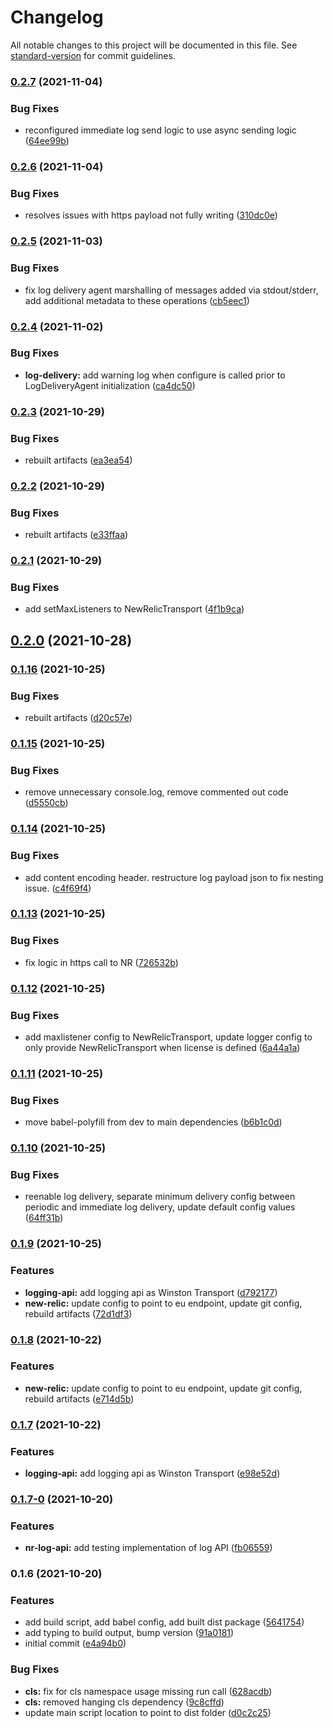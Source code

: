 # Changelog

All notable changes to this project will be documented in this file. See [standard-version](https://github.com/conventional-changelog/standard-version) for commit guidelines.

### [0.2.7](https://bitbucket.org/calmisland/kidsloop-nodejs-logger/compare/v0.2.6...v0.2.7) (2021-11-04)


### Bug Fixes

* reconfigured immediate log send logic to use async sending logic ([64ee99b](https://bitbucket.org/calmisland/kidsloop-nodejs-logger/commit/64ee99b1c762dd23b3cb2e94d5b490f06b1823ef))

### [0.2.6](https://bitbucket.org/calmisland/kidsloop-nodejs-logger/compare/v0.2.5...v0.2.6) (2021-11-04)


### Bug Fixes

* resolves issues with https payload not fully writing ([310dc0e](https://bitbucket.org/calmisland/kidsloop-nodejs-logger/commit/310dc0ec1065db99c814a167512b9e02582ca2c7))

### [0.2.5](https://bitbucket.org/calmisland/kidsloop-nodejs-logger/compare/v0.2.4...v0.2.5) (2021-11-03)


### Bug Fixes

* fix log delivery agent marshalling of messages added via stdout/stderr, add additional metadata to these operations ([cb5eec1](https://bitbucket.org/calmisland/kidsloop-nodejs-logger/commit/cb5eec1e8640db51a898d996020b8a625e36347a))

### [0.2.4](https://bitbucket.org/calmisland/kidsloop-nodejs-logger/compare/v0.2.3...v0.2.4) (2021-11-02)


### Bug Fixes

* **log-delivery:** add warning log when configure is called prior to LogDeliveryAgent initialization ([ca4dc50](https://bitbucket.org/calmisland/kidsloop-nodejs-logger/commit/ca4dc500600761e078f578839e4657f7f1375aa1))

### [0.2.3](https://bitbucket.org/calmisland/kidsloop-nodejs-logger/compare/v0.2.2...v0.2.3) (2021-10-29)


### Bug Fixes

* rebuilt artifacts ([ea3ea54](https://bitbucket.org/calmisland/kidsloop-nodejs-logger/commit/ea3ea5440285102ceab74abf9b4a6963a15cb147))

### [0.2.2](https://bitbucket.org/calmisland/kidsloop-nodejs-logger/compare/v0.2.1...v0.2.2) (2021-10-29)


### Bug Fixes

* rebuilt artifacts ([e33ffaa](https://bitbucket.org/calmisland/kidsloop-nodejs-logger/commit/e33ffaa6e15f4c157db39c9f502055d32ac76e35))

### [0.2.1](https://bitbucket.org/calmisland/kidsloop-nodejs-logger/compare/v0.2.0...v0.2.1) (2021-10-29)


### Bug Fixes

* add setMaxListeners to NewRelicTransport ([4f1b9ca](https://bitbucket.org/calmisland/kidsloop-nodejs-logger/commit/4f1b9caa2cfd32ee0a729d0e11eced13f68469f7))

## [0.2.0](https://bitbucket.org/calmisland/kidsloop-nodejs-logger/compare/v0.1.16...v0.2.0) (2021-10-28)

### [0.1.16](https://bitbucket.org/calmisland/kidsloop-nodejs-logger/compare/v0.1.15...v0.1.16) (2021-10-25)


### Bug Fixes

* rebuilt artifacts ([d20c57e](https://bitbucket.org/calmisland/kidsloop-nodejs-logger/commit/d20c57e9b607d0bbec37c8f62203085e2c6789a7))

### [0.1.15](https://bitbucket.org/calmisland/kidsloop-nodejs-logger/compare/v0.1.14...v0.1.15) (2021-10-25)


### Bug Fixes

* remove unnecessary console.log, remove commented out code ([d5550cb](https://bitbucket.org/calmisland/kidsloop-nodejs-logger/commit/d5550cb2028e6bfd06ba6ceb9274a12c616d9c20))

### [0.1.14](https://bitbucket.org/calmisland/kidsloop-nodejs-logger/compare/v0.1.13...v0.1.14) (2021-10-25)


### Bug Fixes

* add content encoding header. restructure log payload json to fix nesting issue. ([c4f69f4](https://bitbucket.org/calmisland/kidsloop-nodejs-logger/commit/c4f69f44ab6f255a5d7b444be66980f933b04ecf))

### [0.1.13](https://bitbucket.org/calmisland/kidsloop-nodejs-logger/compare/v0.1.12...v0.1.13) (2021-10-25)


### Bug Fixes

* fix logic in https call to NR ([726532b](https://bitbucket.org/calmisland/kidsloop-nodejs-logger/commit/726532b8ccbbcc7788acff58bb29795bb68eac46))

### [0.1.12](https://bitbucket.org/calmisland/kidsloop-nodejs-logger/compare/v0.1.11...v0.1.12) (2021-10-25)


### Bug Fixes

* add maxlistener config to NewRelicTransport, update logger config to only provide NewRelicTransport when license is defined ([6a44a1a](https://bitbucket.org/calmisland/kidsloop-nodejs-logger/commit/6a44a1ac9810e3b2ad03f29df3bfa1bb4eba21a8))

### [0.1.11](https://bitbucket.org/calmisland/kidsloop-nodejs-logger/compare/v0.1.10...v0.1.11) (2021-10-25)


### Bug Fixes

* move babel-polyfill from dev to main dependencies ([b6b1c0d](https://bitbucket.org/calmisland/kidsloop-nodejs-logger/commit/b6b1c0d4d0dd04f079bc9670596b73753f31ba4d))

### [0.1.10](https://bitbucket.org/calmisland/kidsloop-nodejs-logger/compare/v0.1.9...v0.1.10) (2021-10-25)


### Bug Fixes

* reenable log delivery, separate minimum delivery config between periodic and immediate log delivery, update default config values ([64ff31b](https://bitbucket.org/calmisland/kidsloop-nodejs-logger/commit/64ff31befa8638a8a622950dc05304a2951c13ab))

### [0.1.9](https://bitbucket.org/calmisland/kidsloop-nodejs-logger/compare/v0.1.7-0...v0.1.9) (2021-10-25)


### Features

* **logging-api:** add logging api as Winston Transport ([d792177](https://bitbucket.org/calmisland/kidsloop-nodejs-logger/commit/d79217757fb098c9ca56ac554131d2489ba4fda2))
* **new-relic:** update config to point to eu endpoint, update git config, rebuild artifacts ([72d1df3](https://bitbucket.org/calmisland/kidsloop-nodejs-logger/commit/72d1df324426739b33b5af030cff2a85775804b1))

### [0.1.8](https://bitbucket.org/calmisland/kidsloop-nodejs-logger/compare/v0.1.7...v0.1.8) (2021-10-22)


### Features

* **new-relic:** update config to point to eu endpoint, update git config, rebuild artifacts ([e714d5b](https://bitbucket.org/calmisland/kidsloop-nodejs-logger/commit/e714d5be9d8fc0803315cda30b11d7de1225930f))

### [0.1.7](https://bitbucket.org/calmisland/kidsloop-nodejs-logger/compare/v0.1.7-0...v0.1.7) (2021-10-22)


### Features

* **logging-api:** add logging api as Winston Transport ([e98e52d](https://bitbucket.org/calmisland/kidsloop-nodejs-logger/commit/e98e52d6d6c7bad329b7c1aa902d152af1c9ce37))

### [0.1.7-0](https://bitbucket.org/calmisland/kidsloop-nodejs-logger/compare/v0.1.6...v0.1.7-0) (2021-10-20)


### Features

* **nr-log-api:** add testing implementation of log API ([fb06559](https://bitbucket.org/calmisland/kidsloop-nodejs-logger/commit/fb0655912a76db032b70cf46f707cd7b25d61a06))

### 0.1.6 (2021-10-20)


### Features

* add build script, add babel config, add built dist package ([5641754](https://bitbucket.org/calmisland/kidsloop-nodejs-logger/commit/5641754e6d7c342a3c5aaf48e23056c1bfa233a3))
* add typing to build output, bump version ([91a0181](https://bitbucket.org/calmisland/kidsloop-nodejs-logger/commit/91a01810c3a6b0c8cc6d3c93d4ba516a359017dc))
* initial commit ([e4a94b0](https://bitbucket.org/calmisland/kidsloop-nodejs-logger/commit/e4a94b0732903d7d64815fe06ef17077508a6ae7))


### Bug Fixes

* **cls:** fix for cls namespace usage missing run call ([628acdb](https://bitbucket.org/calmisland/kidsloop-nodejs-logger/commit/628acdbd32cc07920166dd581186d200f1c143d4))
* **cls:** removed hanging cls dependency ([9c8cffd](https://bitbucket.org/calmisland/kidsloop-nodejs-logger/commit/9c8cffd233c1c02431feec4519b3dfb47de9fe72))
* update main script location to point to dist folder ([d0c2c25](https://bitbucket.org/calmisland/kidsloop-nodejs-logger/commit/d0c2c259cc45eb18356399a832fa6ba98e2e74f7))
